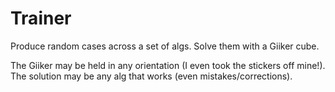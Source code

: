 # Trainer

Produce random cases across a set of algs. Solve them with a Giiker cube.

The Giiker may be held in any orientation (I even took the stickers off mine!). The solution may be any alg that works (even mistakes/corrections).